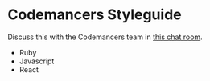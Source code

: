 Codemancers Styleguide
======================

Discuss this with the Codemancers team in [this chat room](https://www.hipchat.com/gfdFsSL2Y).

* Ruby
* Javascript
* React

